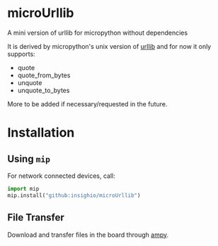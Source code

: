 # microUrllib

A mini version of urllib for micropython without dependencies

It is derived by micropython's unix version of [urllib](https://github.com/micropython/micropython-lib/blob/master/unix-ffi/urllib.parse/urllib/parse.py) and for now it only supports:

- quote
- quote_from_bytes
- unquote
- unquote_to_bytes

More to be added if necessary/requested in the future.

# Installation

## Using `mip`

For network connected devices, call:

```py
import mip
mip.install("github:insighio/microUrllib")
```

## File Transfer

Download and transfer files in the board through [ampy](https://pypi.org/project/adafruit-ampy/).
